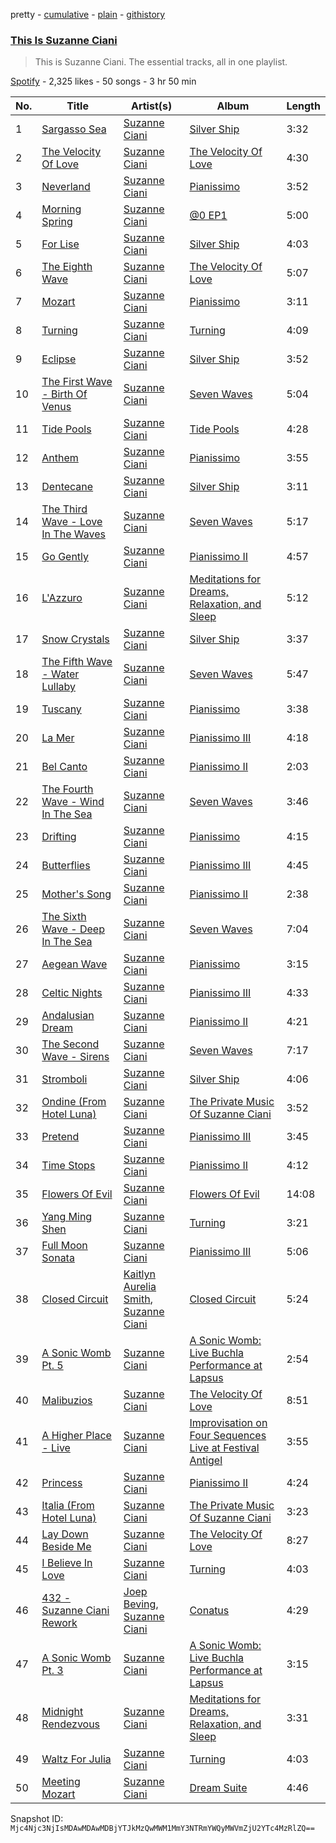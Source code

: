 pretty - [cumulative](/playlists/cumulative/37i9dQZF1DZ06evO3VuT4I.md) - [plain](/playlists/plain/37i9dQZF1DZ06evO3VuT4I) - [githistory](https://github.githistory.xyz/mackorone/spotify-playlist-archive/blob/main/playlists/plain/37i9dQZF1DZ06evO3VuT4I)

### [This Is Suzanne Ciani](https://open.spotify.com/playlist/37i9dQZF1DZ06evO3VuT4I)

> This is Suzanne Ciani\. The essential tracks, all in one playlist.

[Spotify](https://open.spotify.com/user/spotify) - 2,325 likes - 50 songs - 3 hr 50 min

| No. | Title | Artist(s) | Album | Length |
|---|---|---|---|---|
| 1 | [Sargasso Sea](https://open.spotify.com/track/4UfL9zy2IO26JAO0jNvkhH) | [Suzanne Ciani](https://open.spotify.com/artist/6E7hjfR2Qy6392SnUqCnzr) | [Silver Ship](https://open.spotify.com/album/4XQHj9HwykiM9CHCdLYuXK) | 3:32 |
| 2 | [The Velocity Of Love](https://open.spotify.com/track/5Z8drOEmdVTtwixfM4FGzN) | [Suzanne Ciani](https://open.spotify.com/artist/6E7hjfR2Qy6392SnUqCnzr) | [The Velocity Of Love](https://open.spotify.com/album/0j07ux1zZw12yRPXycIjgp) | 4:30 |
| 3 | [Neverland](https://open.spotify.com/track/2Q0WqaHMpXRA8l2rCvlkrw) | [Suzanne Ciani](https://open.spotify.com/artist/6E7hjfR2Qy6392SnUqCnzr) | [Pianissimo](https://open.spotify.com/album/5hD6gGLoTIZApXRCIvREBh) | 3:52 |
| 4 | [Morning Spring](https://open.spotify.com/track/0MBiVK0AHaR70AuD061Np7) | [Suzanne Ciani](https://open.spotify.com/artist/6E7hjfR2Qy6392SnUqCnzr) | [@0 EP1](https://open.spotify.com/album/1eEFnKUqaKC6pgzRKzS29k) | 5:00 |
| 5 | [For Lise](https://open.spotify.com/track/5gZN21iMNI3onWDpyzdtcl) | [Suzanne Ciani](https://open.spotify.com/artist/6E7hjfR2Qy6392SnUqCnzr) | [Silver Ship](https://open.spotify.com/album/4XQHj9HwykiM9CHCdLYuXK) | 4:03 |
| 6 | [The Eighth Wave](https://open.spotify.com/track/0hfdtb8oN7bWS0P5aqRbyZ) | [Suzanne Ciani](https://open.spotify.com/artist/6E7hjfR2Qy6392SnUqCnzr) | [The Velocity Of Love](https://open.spotify.com/album/0j07ux1zZw12yRPXycIjgp) | 5:07 |
| 7 | [Mozart](https://open.spotify.com/track/4d1prmnOfbPlO0n03tUC1Q) | [Suzanne Ciani](https://open.spotify.com/artist/6E7hjfR2Qy6392SnUqCnzr) | [Pianissimo](https://open.spotify.com/album/5hD6gGLoTIZApXRCIvREBh) | 3:11 |
| 8 | [Turning](https://open.spotify.com/track/5XaVqwrN4WXABLiX969wG0) | [Suzanne Ciani](https://open.spotify.com/artist/6E7hjfR2Qy6392SnUqCnzr) | [Turning](https://open.spotify.com/album/3069ogaIdXqfzkhbkGNxaK) | 4:09 |
| 9 | [Eclipse](https://open.spotify.com/track/4loFAwDRPaSB1QMJyO7jdZ) | [Suzanne Ciani](https://open.spotify.com/artist/6E7hjfR2Qy6392SnUqCnzr) | [Silver Ship](https://open.spotify.com/album/4XQHj9HwykiM9CHCdLYuXK) | 3:52 |
| 10 | [The First Wave \- Birth Of Venus](https://open.spotify.com/track/6wG4izwDQdTxkpBEB6CRlk) | [Suzanne Ciani](https://open.spotify.com/artist/6E7hjfR2Qy6392SnUqCnzr) | [Seven Waves](https://open.spotify.com/album/3YBrOpJsyXHP4JeKaICHf3) | 5:04 |
| 11 | [Tide Pools](https://open.spotify.com/track/1xc9Cc2F9A2kfLnjmrBsIw) | [Suzanne Ciani](https://open.spotify.com/artist/6E7hjfR2Qy6392SnUqCnzr) | [Tide Pools](https://open.spotify.com/album/3xT2c2VcLlawCPbdBMJOxH) | 4:28 |
| 12 | [Anthem](https://open.spotify.com/track/2Sz004J4cE9JezxQ511een) | [Suzanne Ciani](https://open.spotify.com/artist/6E7hjfR2Qy6392SnUqCnzr) | [Pianissimo](https://open.spotify.com/album/5hD6gGLoTIZApXRCIvREBh) | 3:55 |
| 13 | [Dentecane](https://open.spotify.com/track/0XJWHhigCRsq1JPmULi1ws) | [Suzanne Ciani](https://open.spotify.com/artist/6E7hjfR2Qy6392SnUqCnzr) | [Silver Ship](https://open.spotify.com/album/4XQHj9HwykiM9CHCdLYuXK) | 3:11 |
| 14 | [The Third Wave \- Love In The Waves](https://open.spotify.com/track/5ikCRvgA7JC7Fa9ygBQpmG) | [Suzanne Ciani](https://open.spotify.com/artist/6E7hjfR2Qy6392SnUqCnzr) | [Seven Waves](https://open.spotify.com/album/3YBrOpJsyXHP4JeKaICHf3) | 5:17 |
| 15 | [Go Gently](https://open.spotify.com/track/0vY6jcdgXhuZcVfAjqZx7r) | [Suzanne Ciani](https://open.spotify.com/artist/6E7hjfR2Qy6392SnUqCnzr) | [Pianissimo II](https://open.spotify.com/album/2Rw6DPIFaaTHuLcpjzCT9h) | 4:57 |
| 16 | [L'Azzuro](https://open.spotify.com/track/7icrlwHpkpnxEL2tVrdOxV) | [Suzanne Ciani](https://open.spotify.com/artist/6E7hjfR2Qy6392SnUqCnzr) | [Meditations for Dreams, Relaxation, and Sleep](https://open.spotify.com/album/6A4Xbylny9BB49hJVbXE0i) | 5:12 |
| 17 | [Snow Crystals](https://open.spotify.com/track/6HX7BkAHystUyxunvavwmx) | [Suzanne Ciani](https://open.spotify.com/artist/6E7hjfR2Qy6392SnUqCnzr) | [Silver Ship](https://open.spotify.com/album/4XQHj9HwykiM9CHCdLYuXK) | 3:37 |
| 18 | [The Fifth Wave \- Water Lullaby](https://open.spotify.com/track/48Ts7bGN2VeEVaLzKWet5U) | [Suzanne Ciani](https://open.spotify.com/artist/6E7hjfR2Qy6392SnUqCnzr) | [Seven Waves](https://open.spotify.com/album/3YBrOpJsyXHP4JeKaICHf3) | 5:47 |
| 19 | [Tuscany](https://open.spotify.com/track/7MKHnn1icO9Ce7FRHPY2pv) | [Suzanne Ciani](https://open.spotify.com/artist/6E7hjfR2Qy6392SnUqCnzr) | [Pianissimo](https://open.spotify.com/album/5hD6gGLoTIZApXRCIvREBh) | 3:38 |
| 20 | [La Mer](https://open.spotify.com/track/3h8kKBk7Chy2LXzUhLmVAP) | [Suzanne Ciani](https://open.spotify.com/artist/6E7hjfR2Qy6392SnUqCnzr) | [Pianissimo III](https://open.spotify.com/album/43dwsWH3LmpqW3BE0K8ckW) | 4:18 |
| 21 | [Bel Canto](https://open.spotify.com/track/2AoTWMO8PyX6kyUHVcIxxH) | [Suzanne Ciani](https://open.spotify.com/artist/6E7hjfR2Qy6392SnUqCnzr) | [Pianissimo II](https://open.spotify.com/album/2Rw6DPIFaaTHuLcpjzCT9h) | 2:03 |
| 22 | [The Fourth Wave \- Wind In The Sea](https://open.spotify.com/track/0RsCzzwmJYdUTRGk6ozqlX) | [Suzanne Ciani](https://open.spotify.com/artist/6E7hjfR2Qy6392SnUqCnzr) | [Seven Waves](https://open.spotify.com/album/3YBrOpJsyXHP4JeKaICHf3) | 3:46 |
| 23 | [Drifting](https://open.spotify.com/track/44oGOmVIujTmRF3rLP1A4Y) | [Suzanne Ciani](https://open.spotify.com/artist/6E7hjfR2Qy6392SnUqCnzr) | [Pianissimo](https://open.spotify.com/album/5hD6gGLoTIZApXRCIvREBh) | 4:15 |
| 24 | [Butterflies](https://open.spotify.com/track/4yUwQRabaQZMbVOkPxxdap) | [Suzanne Ciani](https://open.spotify.com/artist/6E7hjfR2Qy6392SnUqCnzr) | [Pianissimo III](https://open.spotify.com/album/43dwsWH3LmpqW3BE0K8ckW) | 4:45 |
| 25 | [Mother's Song](https://open.spotify.com/track/6W4j8iooBlnZGKxYziaJT5) | [Suzanne Ciani](https://open.spotify.com/artist/6E7hjfR2Qy6392SnUqCnzr) | [Pianissimo II](https://open.spotify.com/album/2Rw6DPIFaaTHuLcpjzCT9h) | 2:38 |
| 26 | [The Sixth Wave \- Deep In The Sea](https://open.spotify.com/track/2ctoTMoMSToFFu9PRRAVrK) | [Suzanne Ciani](https://open.spotify.com/artist/6E7hjfR2Qy6392SnUqCnzr) | [Seven Waves](https://open.spotify.com/album/3YBrOpJsyXHP4JeKaICHf3) | 7:04 |
| 27 | [Aegean Wave](https://open.spotify.com/track/6umfm9P4dsJFympcydmVtQ) | [Suzanne Ciani](https://open.spotify.com/artist/6E7hjfR2Qy6392SnUqCnzr) | [Pianissimo](https://open.spotify.com/album/5hD6gGLoTIZApXRCIvREBh) | 3:15 |
| 28 | [Celtic Nights](https://open.spotify.com/track/2xMUE2MRptR7uc8r8i2brq) | [Suzanne Ciani](https://open.spotify.com/artist/6E7hjfR2Qy6392SnUqCnzr) | [Pianissimo III](https://open.spotify.com/album/43dwsWH3LmpqW3BE0K8ckW) | 4:33 |
| 29 | [Andalusian Dream](https://open.spotify.com/track/0xAe35lAnTKENUi5VgO2Hk) | [Suzanne Ciani](https://open.spotify.com/artist/6E7hjfR2Qy6392SnUqCnzr) | [Pianissimo II](https://open.spotify.com/album/2Rw6DPIFaaTHuLcpjzCT9h) | 4:21 |
| 30 | [The Second Wave \- Sirens](https://open.spotify.com/track/0IYLjpP98C3lsANXTbQHRT) | [Suzanne Ciani](https://open.spotify.com/artist/6E7hjfR2Qy6392SnUqCnzr) | [Seven Waves](https://open.spotify.com/album/3YBrOpJsyXHP4JeKaICHf3) | 7:17 |
| 31 | [Stromboli](https://open.spotify.com/track/7ijPcZ54DGNPRfu5DXQBc5) | [Suzanne Ciani](https://open.spotify.com/artist/6E7hjfR2Qy6392SnUqCnzr) | [Silver Ship](https://open.spotify.com/album/4XQHj9HwykiM9CHCdLYuXK) | 4:06 |
| 32 | [Ondine \(From Hotel Luna\)](https://open.spotify.com/track/3miJRnWeoyvaQTwo5UTGWe) | [Suzanne Ciani](https://open.spotify.com/artist/6E7hjfR2Qy6392SnUqCnzr) | [The Private Music Of Suzanne Ciani](https://open.spotify.com/album/2nmaIXpBrniXN49g4morGy) | 3:52 |
| 33 | [Pretend](https://open.spotify.com/track/7rXifdGnx7Lfe40VE5TTwT) | [Suzanne Ciani](https://open.spotify.com/artist/6E7hjfR2Qy6392SnUqCnzr) | [Pianissimo III](https://open.spotify.com/album/43dwsWH3LmpqW3BE0K8ckW) | 3:45 |
| 34 | [Time Stops](https://open.spotify.com/track/3r3nBeuWpbhrA0UyROJ5VS) | [Suzanne Ciani](https://open.spotify.com/artist/6E7hjfR2Qy6392SnUqCnzr) | [Pianissimo II](https://open.spotify.com/album/2Rw6DPIFaaTHuLcpjzCT9h) | 4:12 |
| 35 | [Flowers Of Evil](https://open.spotify.com/track/39yNHxks286iIcWLmQCg2m) | [Suzanne Ciani](https://open.spotify.com/artist/6E7hjfR2Qy6392SnUqCnzr) | [Flowers Of Evil](https://open.spotify.com/album/0XB4eado6AWXas8Z98FmG6) | 14:08 |
| 36 | [Yang Ming Shen](https://open.spotify.com/track/144VOxc6bRJTg0AiWQnhBj) | [Suzanne Ciani](https://open.spotify.com/artist/6E7hjfR2Qy6392SnUqCnzr) | [Turning](https://open.spotify.com/album/3069ogaIdXqfzkhbkGNxaK) | 3:21 |
| 37 | [Full Moon Sonata](https://open.spotify.com/track/1EOVZetVBUEfMFV8g0hsRv) | [Suzanne Ciani](https://open.spotify.com/artist/6E7hjfR2Qy6392SnUqCnzr) | [Pianissimo III](https://open.spotify.com/album/43dwsWH3LmpqW3BE0K8ckW) | 5:06 |
| 38 | [Closed Circuit](https://open.spotify.com/track/3boYC8PtVEiSCBsAfw7hah) | [Kaitlyn Aurelia Smith](https://open.spotify.com/artist/6P86FLVAK4sxu8OhyQJBvH), [Suzanne Ciani](https://open.spotify.com/artist/6E7hjfR2Qy6392SnUqCnzr) | [Closed Circuit](https://open.spotify.com/album/3KTOLx2jl7FYJG93VGvs6F) | 5:24 |
| 39 | [A Sonic Womb Pt\. 5](https://open.spotify.com/track/775eFKdL4tIK5x53RJd1u4) | [Suzanne Ciani](https://open.spotify.com/artist/6E7hjfR2Qy6392SnUqCnzr) | [A Sonic Womb: Live Buchla Performance at Lapsus](https://open.spotify.com/album/0gsVKXimgT760p9OzIbT2K) | 2:54 |
| 40 | [Malibuzios](https://open.spotify.com/track/6oGEP52vbx81jMcMFwvS0w) | [Suzanne Ciani](https://open.spotify.com/artist/6E7hjfR2Qy6392SnUqCnzr) | [The Velocity Of Love](https://open.spotify.com/album/0j07ux1zZw12yRPXycIjgp) | 8:51 |
| 41 | [A Higher Place \- Live](https://open.spotify.com/track/2deGGE7ZjGD0Wd4T48bXJc) | [Suzanne Ciani](https://open.spotify.com/artist/6E7hjfR2Qy6392SnUqCnzr) | [Improvisation on Four Sequences Live at Festival Antigel](https://open.spotify.com/album/7JMjtT9wBDupShzuacvuMQ) | 3:55 |
| 42 | [Princess](https://open.spotify.com/track/70vOVnKnIbS5Z1weX918jL) | [Suzanne Ciani](https://open.spotify.com/artist/6E7hjfR2Qy6392SnUqCnzr) | [Pianissimo II](https://open.spotify.com/album/2Rw6DPIFaaTHuLcpjzCT9h) | 4:24 |
| 43 | [Italia \(From Hotel Luna\)](https://open.spotify.com/track/0u3W3lf8rbN2NuB7ky4SMy) | [Suzanne Ciani](https://open.spotify.com/artist/6E7hjfR2Qy6392SnUqCnzr) | [The Private Music Of Suzanne Ciani](https://open.spotify.com/album/2nmaIXpBrniXN49g4morGy) | 3:23 |
| 44 | [Lay Down Beside Me](https://open.spotify.com/track/0XKPezlchnbQ55vC0vZET8) | [Suzanne Ciani](https://open.spotify.com/artist/6E7hjfR2Qy6392SnUqCnzr) | [The Velocity Of Love](https://open.spotify.com/album/0j07ux1zZw12yRPXycIjgp) | 8:27 |
| 45 | [I Believe In Love](https://open.spotify.com/track/2a7jVjRzqSSWG3HbylzHrY) | [Suzanne Ciani](https://open.spotify.com/artist/6E7hjfR2Qy6392SnUqCnzr) | [Turning](https://open.spotify.com/album/3069ogaIdXqfzkhbkGNxaK) | 4:03 |
| 46 | [432 \- Suzanne Ciani Rework](https://open.spotify.com/track/1ApcdqaszE4EpOp50FinUy) | [Joep Beving](https://open.spotify.com/artist/2VKfXEWzhUi9siHBDTI02Y), [Suzanne Ciani](https://open.spotify.com/artist/6E7hjfR2Qy6392SnUqCnzr) | [Conatus](https://open.spotify.com/album/3qPX9UNS4kdWpouc7c5FCa) | 4:29 |
| 47 | [A Sonic Womb Pt\. 3](https://open.spotify.com/track/5cuoT2PzaEPjfnPjoaIt2K) | [Suzanne Ciani](https://open.spotify.com/artist/6E7hjfR2Qy6392SnUqCnzr) | [A Sonic Womb: Live Buchla Performance at Lapsus](https://open.spotify.com/album/0gsVKXimgT760p9OzIbT2K) | 3:15 |
| 48 | [Midnight Rendezvous](https://open.spotify.com/track/6tnvxeYDrXFQo576xBXRsh) | [Suzanne Ciani](https://open.spotify.com/artist/6E7hjfR2Qy6392SnUqCnzr) | [Meditations for Dreams, Relaxation, and Sleep](https://open.spotify.com/album/6A4Xbylny9BB49hJVbXE0i) | 3:31 |
| 49 | [Waltz For Julia](https://open.spotify.com/track/7orVWspB20r4L2975OkwF5) | [Suzanne Ciani](https://open.spotify.com/artist/6E7hjfR2Qy6392SnUqCnzr) | [Turning](https://open.spotify.com/album/3069ogaIdXqfzkhbkGNxaK) | 4:03 |
| 50 | [Meeting Mozart](https://open.spotify.com/track/0QQNf1doJ6TzGZjOGtAv7v) | [Suzanne Ciani](https://open.spotify.com/artist/6E7hjfR2Qy6392SnUqCnzr) | [Dream Suite](https://open.spotify.com/album/12w6StuJjgjQgaGuiLMvUo) | 4:46 |

Snapshot ID: `Mjc4Njc3NjIsMDAwMDAwMDBjYTJkMzQwMWM1MmY3NTRmYWQyMWVmZjU2YTc4MzRlZQ==`
